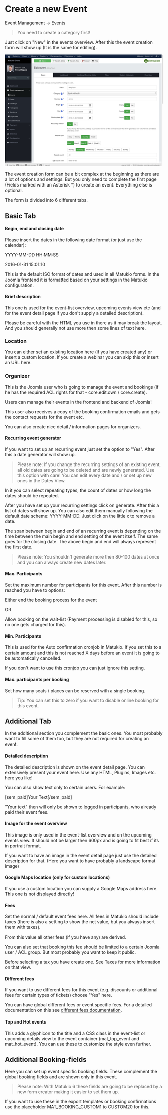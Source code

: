 # Create a new Event

Event Management -> Events

> You need to create a category first!

Just click on "New" in the events overview. After this the event creation form will show up (It is the same for editing).

![](event-new.jpg)

The event creation form can be a bit complex at the beginning as there are a lot of options and settings. But you only need to complete the first page (Fields marked with an Asterisk *) to create an event. Everything else is optional.

The form is divided into 6 different tabs.

## Basic Tab

#### Begin, end and closing date

Please insert the dates in the following date format (or just use the calendar):

YYYY-MM-DD HH:MM:SS

2016-01-31 15:01:10

This is the default ISO format of dates and used in all Matukio forms. In the Joomla frontend it is formatted based on your settings in the Matukio configuration.

#### Brief description

This one is used for the event-list overview, upcoming events view etc (and for the event detail page if you don't supply a detailed description).

Please be careful with the HTML you use in there as it may break the layout. And you should generally not use more then some lines of text here.

### Location

You can either set an existing location here (if you have created any) or insert a custom location. If you create a webinar you can skip this or insert an URL here.

### Organizer

This is the Joomla user who is going to manage the event and bookings (if he has the required ACL rights for that - core.edit.own / core.create). 

Users can manage their events in the frontend and backend of Joomla!

This user also receives a copy of the booking confirmation emails and gets the contact requests for the event etc.

You can also create nice detail / information pages for organizers.

#### Recurring event generator

If you want to set up an recurring event just set the option to "Yes". After this a date generator will show up.

> Please note: If you change the recurring settings of an existing event, all old dates are going to be deleted and are newly generated. Use this option with care! You can edit every date and / or set up new ones in the Dates View.

In it you can select repeating types, the count of dates or how long the dates should be repeated.

After you have set up your recurring settings click on generate. After this a list of dates will show up. You can also edit them manually following the default date scheme: YYYY-MM-DD. Just click on the little x to remove a date.

The span between begin and end of an recurring event is depending on the time between the main begin and end setting of the event itself. The same goes for the closing date. The above begin and end will always represent the first date.

> Please note: You shouldn't generate more then 80-100 dates at once and you can always create new dates later.

#### Max. Participants

Set the maximum number for participants for this event. After this number is reached you have to options:

Either end the booking process for the event

OR

Allow booking on the wait-list (Payment processing is disabled for this, so no one gets charged for this).

#### Min. Participants

This is used for the Auto confirmation cronjob in Matukio. If you set this to a certain amount and this is not reached X days before an event it is going to be automatically cancelled.

If you don't want to use this cronjob you can just ignore this setting.

#### Max. participants per booking

Set how many seats / places can be reserved with a single booking.

> Tip: You can set this to zero if you want to disable online booking for this event.

## Additional Tab

In the additional section you complement the basic ones. You most probably want to fill some of them too, but they are not required for creating an event.

#### Detailed description

The detailed description is shown on the event detail page. You can extensively present your event here. Use any HTML, Plugins, Images etc. here you like!

You can also show text only to certain users. For example:

[sem_paid]Your Text[/sem_paid]

"Your text" then will only be shown to logged in participants, who already paid their event fees.

#### Image for the event overview

This image is only used in the event-list overview and on the upcoming events view. It should not be larger then 600px and is going to fit best if its in portrait format.

If you want to have an image in the event detail page just use the detailed description for that. (Here you want to have probably a landscape format image)

#### Google Maps location (only for custom locations)

If you use a custom location you can supply a Google Maps address here. This one is not displayed directly!

#### Fees

Set the normal / default event fees here. All fees in Matukio should include taxes (there is also a setting to show the net value, but you always insert them with taxes).

From this value all other fees (if you have any) are derived.

You can also set that booking  this fee should be limited to a certain Joomla user / ACL group. But most probably you want to keep it public.

Before selecting a tax you have create one. See Taxes for more information on that view.

#### Different fees

If you want to use different fees for this event (e.g. discounts or additional fees for certain types of tickets) choose "Yes" here.

You can have global different fees or event specific fees. For a detailed documentation on this see [different fees documentation](different_fees.md).

#### Top and Hot events

This adds a glyphicon to the title and a CSS class in the event-list or upcoming details view to the event container (mat_top_event and mat_hot_event). You can use these to customize the style even further.

## Additional Booking-fields

Here you can set up event specific booking fields. These complement the global booking fields and are shown only in this event.

> Please note: With Matukio 6 these fields are going to be replaced by a new form  creator making it easier to set them up.

If you want to use these in the export templates or booking confirmations use the placeholder MAT_BOOKING_CUSTOM1 to CUSTOM20 for this.
